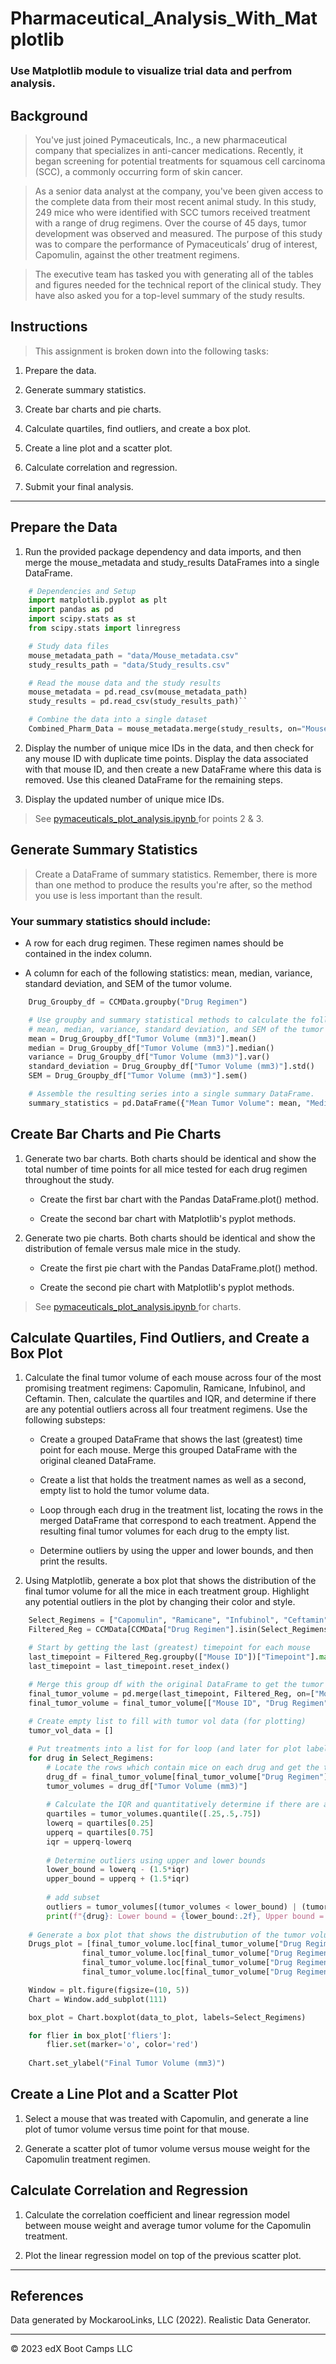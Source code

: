 # Pharmaceutical_Analysis_With_Matplotlib

### Use Matplotlib module to visualize trial data and perfrom analysis.

## Background
> You've just joined Pymaceuticals, Inc., a new pharmaceutical company that specializes in anti-cancer medications. Recently, it began screening for potential treatments for squamous cell carcinoma (SCC), a commonly occurring form of skin cancer.

> As a senior data analyst at the company, you've been given access to the complete data from their most recent animal study. In this study, 249 mice who were identified with SCC tumors received treatment with a range of drug regimens. Over the course of 45 days, tumor development was observed and measured. The purpose of this study was to compare the performance of Pymaceuticals’ drug of interest, Capomulin, against the other treatment regimens.

> The executive team has tasked you with generating all of the tables and figures needed for the technical report of the clinical study. They have also asked you for a top-level summary of the study results.

## Instructions
> This assignment is broken down into the following tasks:

1. Prepare the data.

2. Generate summary statistics.

3. Create bar charts and pie charts.

4. Calculate quartiles, find outliers, and create a box plot.

5. Create a line plot and a scatter plot.

6. Calculate correlation and regression.

7. Submit your final analysis.

- - -

## Prepare the Data
1. Run the provided package dependency and data imports, and then merge the mouse_metadata and study_results DataFrames into a single DataFrame.
```python
    # Dependencies and Setup
    import matplotlib.pyplot as plt
    import pandas as pd
    import scipy.stats as st
    from scipy.stats import linregress

    # Study data files
    mouse_metadata_path = "data/Mouse_metadata.csv"
    study_results_path = "data/Study_results.csv"

    # Read the mouse data and the study results
    mouse_metadata = pd.read_csv(mouse_metadata_path)
    study_results = pd.read_csv(study_results_path)``

    # Combine the data into a single dataset
    Combined_Pharm_Data = mouse_metadata.merge(study_results, on="Mouse ID")
```

2. Display the number of unique mice IDs in the data, and then check for any mouse ID with duplicate time points. Display the data associated with that mouse ID, and then create a new DataFrame where this data is removed. Use this cleaned DataFrame for the remaining steps.

3. Display the updated number of unique mice IDs.
> See [pymaceuticals_plot_analysis.ipynb ](./pymaceuticals_plot_analysis.ipynb) for points 2 & 3. 

## Generate Summary Statistics
> Create a DataFrame of summary statistics. Remember, there is more than one method to produce the results you're after, so the method you use is less important than the result.

### Your summary statistics should include:

- A row for each drug regimen. These regimen names should be contained in the index column.

- A column for each of the following statistics: mean, median, variance, standard deviation, and SEM of the tumor volume.

```python
    Drug_Groupby_df = CCMData.groupby("Drug Regimen")

    # Use groupby and summary statistical methods to calculate the following properties of each drug regimen: 
    # mean, median, variance, standard deviation, and SEM of the tumor volume.
    mean = Drug_Groupby_df["Tumor Volume (mm3)"].mean()
    median = Drug_Groupby_df["Tumor Volume (mm3)"].median()
    variance = Drug_Groupby_df["Tumor Volume (mm3)"].var()
    standard_deviation = Drug_Groupby_df["Tumor Volume (mm3)"].std()
    SEM = Drug_Groupby_df["Tumor Volume (mm3)"].sem()

    # Assemble the resulting series into a single summary DataFrame.
    summary_statistics = pd.DataFrame({"Mean Tumor Volume": mean, "Median Tumor Volume": median, "Tumor Volume Variance": variance, "Tumor Volume Std. Dev.": standard_deviation, "Tumor Volume Std. Err.": SEM})
```

## Create Bar Charts and Pie Charts
1. Generate two bar charts. Both charts should be identical and show the total number of time points for all mice tested for each drug regimen throughout the study.

    - Create the first bar chart with the Pandas DataFrame.plot() method.

    - Create the second bar chart with Matplotlib's pyplot methods.

2. Generate two pie charts. Both charts should be identical and show the distribution of female versus male mice in the study.

    - Create the first pie chart with the Pandas DataFrame.plot() method.

    - Create the second pie chart with Matplotlib's pyplot methods.

> See [pymaceuticals_plot_analysis.ipynb ](./pymaceuticals_plot_analysis.ipynb) for charts. 

## Calculate Quartiles, Find Outliers, and Create a Box Plot
1. Calculate the final tumor volume of each mouse across four of the most promising treatment regimens: Capomulin, Ramicane, Infubinol, and Ceftamin. Then, calculate the quartiles and IQR, and determine if there are any potential outliers across all four treatment regimens. Use the following substeps:

    - Create a grouped DataFrame that shows the last (greatest) time point for each mouse. Merge this grouped DataFrame with the original cleaned DataFrame.

    - Create a list that holds the treatment names as well as a second, empty list to hold the tumor volume data.

    - Loop through each drug in the treatment list, locating the rows in the merged DataFrame that correspond to each treatment. Append the resulting final tumor volumes for each drug to the empty list.

    - Determine outliers by using the upper and lower bounds, and then print the results.

2. Using Matplotlib, generate a box plot that shows the distribution of the final tumor volume for all the mice in each treatment group. Highlight any potential outliers in the plot by changing their color and style.

```python
    Select_Regimens = ["Capomulin", "Ramicane", "Infubinol", "Ceftamin"]
    Filtered_Reg = CCMData[CCMData["Drug Regimen"].isin(Select_Regimens)]

    # Start by getting the last (greatest) timepoint for each mouse
    last_timepoint = Filtered_Reg.groupby(["Mouse ID"])["Timepoint"].max()
    last_timepoint = last_timepoint.reset_index()

    # Merge this group df with the original DataFrame to get the tumor volume at the last timepoint
    final_tumor_volume = pd.merge(last_timepoint, Filtered_Reg, on=["Mouse ID", "Timepoint"], how="left")
    final_tumor_volume = final_tumor_volume[["Mouse ID", "Drug Regimen", "Tumor Volume (mm3)"]]
    
    # Create empty list to fill with tumor vol data (for plotting)
    tumor_vol_data = []

    # Put treatments into a list for for loop (and later for plot labels)
    for drug in Select_Regimens:
        # Locate the rows which contain mice on each drug and get the tumor volumes
        drug_df = final_tumor_volume[final_tumor_volume["Drug Regimen"] == drug]
        tumor_volumes = drug_df["Tumor Volume (mm3)"]
    
        # Calculate the IQR and quantitatively determine if there are any potential outliers. 
        quartiles = tumor_volumes.quantile([.25,.5,.75])
        lowerq = quartiles[0.25]
        upperq = quartiles[0.75]
        iqr = upperq-lowerq 
    
        # Determine outliers using upper and lower bounds
        lower_bound = lowerq - (1.5*iqr)
        upper_bound = upperq + (1.5*iqr)
    
        # add subset
        outliers = tumor_volumes[(tumor_volumes < lower_bound) | (tumor_volumes > upper_bound)]
        print(f"{drug}: Lower bound = {lower_bound:.2f}, Upper bound = {upper_bound:.2f}, Outliers = {outliers.tolist()}")
    
    # Generate a box plot that shows the distrubution of the tumor volume for each treatment group.
    Drugs_plot = [final_tumor_volume.loc[final_tumor_volume["Drug Regimen"] == "Capomulin"]["Tumor Volume (mm3)"],
                final_tumor_volume.loc[final_tumor_volume["Drug Regimen"] == "Ramicane"]["Tumor Volume (mm3)"],
                final_tumor_volume.loc[final_tumor_volume["Drug Regimen"] == "Infubinol"]["Tumor Volume (mm3)"],
                final_tumor_volume.loc[final_tumor_volume["Drug Regimen"] == "Ceftamin"]["Tumor Volume (mm3)"]]

    Window = plt.figure(figsize=(10, 5))
    Chart = Window.add_subplot(111)

    box_plot = Chart.boxplot(data_to_plot, labels=Select_Regimens)

    for flier in box_plot['fliers']:
        flier.set(marker='o', color='red')
    
    Chart.set_ylabel("Final Tumor Volume (mm3)")
```

## Create a Line Plot and a Scatter Plot
1. Select a mouse that was treated with Capomulin, and generate a line plot of tumor volume versus time point for that mouse.

2. Generate a scatter plot of tumor volume versus mouse weight for the Capomulin treatment regimen.

## Calculate Correlation and Regression
1. Calculate the correlation coefficient and linear regression model between mouse weight and average tumor volume for the Capomulin treatment.

2. Plot the linear regression model on top of the previous scatter plot.

- - -

## References

Data generated by MockarooLinks, LLC (2022). Realistic Data Generator.

- - -

© 2023 edX Boot Camps LLC
